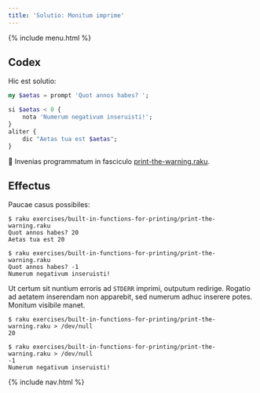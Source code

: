 ```yaml
---
title: 'Solutio: Monitum imprime'
---
```


{% include menu.html %}

## Codex

Hic est solutio:

```raku
my $aetas = prompt 'Quot annos habes? ';

si $aetas < 0 {
    nota 'Numerum negativum inseruisti!';
}
aliter {
    dic "Aetas tua est $aetas";
}
```

🦋 Invenias programmatum in fasciculo [print-the-warning.raku](https://github.com/ash/raku-course/blob/master/exercises/built-in-functions-for-printing/print-the-warning.raku).

## Effectus

Paucae casus possibiles:

```console
$ raku exercises/built-in-functions-for-printing/print-the-warning.raku 
Quot annos habes? 20
Aetas tua est 20

$ raku exercises/built-in-functions-for-printing/print-the-warning.raku 
Quot annos habes? -1
Numerum negativum inseruisti!
```

Ut certum sit nuntium erroris ad `STDERR` imprimi, outputum redirige. Rogatio ad aetatem inserendam non apparebit, sed numerum adhuc inserere potes. Monitum visibile manet.

```console
$ raku exercises/built-in-functions-for-printing/print-the-warning.raku > /dev/null
20

$ raku exercises/built-in-functions-for-printing/print-the-warning.raku > /dev/null 
-1
Numerum negativum inseruisti!
```

{% include nav.html %}